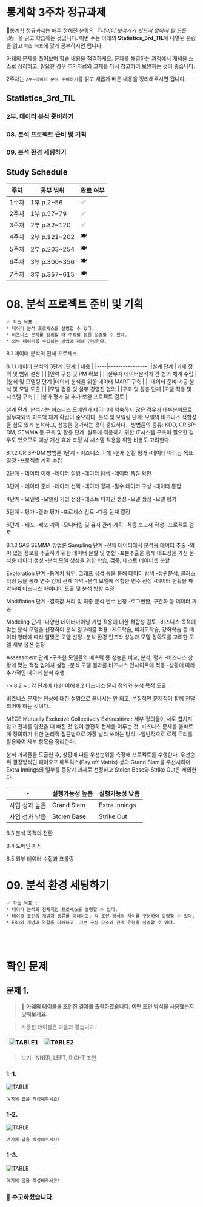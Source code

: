 # 통계학 3주차 정규과제

📌통계학 정규과제는 매주 정해진 분량의 『*데이터 분석가가 반드시 알아야 할 모든 것*』 을 읽고 학습하는 것입니다. 이번 주는 아래의 **Statistics_3rd_TIL**에 나열된 분량을 읽고 `학습 목표`에 맞게 공부하시면 됩니다.

아래의 문제를 풀어보며 학습 내용을 점검하세요. 문제를 해결하는 과정에서 개념을 스스로 정리하고, 필요한 경우 추가자료와 교재를 다시 참고하여 보완하는 것이 좋습니다.

2주차는 `2부-데이터 분석 준비하기`를 읽고 새롭게 배운 내용을 정리해주시면 됩니다.


## Statistics_3rd_TIL

### 2부. 데이터 분석 준비하기
### 08. 분석 프로젝트 준비 및 기획
### 09. 분석 환경 세팅하기



## Study Schedule

|주차 | 공부 범위     | 완료 여부 |
|----|----------------|----------|
|1주차| 1부 p.2~56     | ✅      |
|2주차| 1부 p.57~79    | ✅      | 
|3주차| 2부 p.82~120   | ✅      | 
|4주차| 2부 p.121~202  | 🍽️      | 
|5주차| 2부 p.203~254  | 🍽️      | 
|6주차| 3부 p.300~356  | 🍽️      | 
|7주차| 3부 p.357~615  | 🍽️      |  

<!-- 여기까진 그대로 둬 주세요-->

# 08. 분석 프로젝트 준비 및 기획

```
✅ 학습 목표 :
* 데이터 분석 프로세스를 설명할 수 있다.
* 비즈니스 문제를 정의할 때 주의할 점을 설명할 수 있다.
* 외부 데이터를 수집하는 방법에 대해 인식한다.
```
<!-- 새롭게 배운 내용을 자유롭게 정리해주세요.-->
8.1 데이터 분석의 전체 프로세스

8.1.1 데이터 분석의 3단계
|단계 | 내용     |
|----|----------------|
|설계 단계  |괴제 정의 및 범위 설정     |
|           |인력 구성 및 PM 확보    |
|           |실무자·데이터분석가 간 협의 체계 수립   |
|분석 및 모델링 단계    |데이터 분석을 위한 데이터 MART 구축     |
|                     |데이터 준비·가공·분석 및 모델 도출    |
|                     |모델 검증 및 실무·경영진 협의   |
|구축 및 활용 단계   |모델 적용 및 시스템 구축     |
|                 |성과 평가 및 추가·보완 프로젝트 검토    |

설계 단계: 분석가는 비즈니스 도메인과 데이터에 익숙하지 않은 경우가 대부분이므로 실무자와의 피드백 체계 확립이 중요하다.
분석 및 모델링 단계: 모델의 비즈니스 적합성을 심도 있게 분석하고, 성능을 평가하는 것이 중요하다.
-방법론의 종류: KDD, CRISP-DM, SEMMA 등
구축 및 활용 단계: 실무에 적용하기 위한 IT시스템 구축이 필요한 경우도 있으므로 예상 개선 효과 측정 시 시스템 적용을 위한 비용도 고려한다.

8.1.2 CRISP-DM 방법론
1단계 - 비즈니스 이해
-현재 상황 평가
-데이터 마이닝 목표 결정
-프로젝트 계획 수립

2단계 - 데이터 이해
-데이터 설명
-데이터 탐색
-데이터 품질 확인

3단계 - 데이터 준비
-데이터 선택
-데이터 정제
-필수 데이터 구성
-데이터 통합

4단계 - 모델링
-모델링 기법 선정
-테스트 디자인 생성
-모델 생성
-모델 평가

5단계 - 평가
-결과 평가
-프로세스 검토
-다음 단계 결정

6단계 - 배포
-배포 계획
-모니터링 및 유지 관리 계획
-최종 보고서 작성
-프로젝트 검토

8.1.3 SAS SEMMA 방법론
Sampling 단계
-전체 데이터에서 분석용 데이터 추출
-의미 있는 정보를 추출하기 위한 데이터 분할 및 병합
-표본추출을 통해 대표성을 가진 분석용 데이터 생성
-분석 모델 생성을 위한 학습, 검증, 테스트 데이터셋 분할

Exploration 단계
-통계치 확인, 그래프 생성 등을 통해 데이터 탐색
-상관분석, 클러스터링 등을 통해 변수 간의 관계 파악
-분석 모델에 적합한 변수 선정
-데이터 현황을 파악하여 비즈니스 아이디어 도출 및 분석 방향 수정

Modifiation 단계
-결측값 처리 및 최종 분석 변수 선정
-로그변환, 구간화 등 데이터 가공

Modeling 단계
-다양한 데이터마이닝 기법 적용에 대한 적합성 검토
-비즈니스 목적에 맞는 분석 모델을 선정하여 분석 알고리즘 적용
-지도학습, 비지도학습, 강화학습 등 데이터 형태에 따라 알맞은 모델 선정
-분석 환경 인프라 성능과 모델 정확도를 고려한 모델 세부 옵션 설정

Assessment 단계
-구축한 모델들의 예측력 등 성능을 비교, 분석, 평가
-비즈니스 상황에 맞는 적정 임계치 설정
-분석 모델 결과를 비즈니스 인사이트에 적용
-상황에 따라 추가적인 데이터 분석 수행


-> 8.2 ~ : 각 단계에 대한 이해
8.2 비즈니스 문제 정의와 분석 목적 도출

비즈니스 문제는 현상에 대한 설명으로 끝나서는 안 되고, 본질적인 문제점이 함께 전달되어야 하는 것이다.

MECE Mutually Exclusive Collectively Exhausitive
: 세부 정의들이 서로 겹치지 않고 전체를 합쳤을 때 빠진 것 없이 완전히 전체를 이루는 것.
비즈니스 문제를 올바르게 정의하기 위한 논리적 접근법으로 가장 널리 쓰이는 방식.
-일반적으로 로직 트리를 활용하여 세부 항목을 정리한다.

분석 과제들을 도출한 후, 상황에 따른 우선순위를 측정해 프로젝트를 수행한다.
우선순위 결정방식인 페이오프 매트릭스(Pay off Matrix) 상의 Grand Slam을 우선시하며
Extra Innings의 일부를 중장기 과제로 선정하고 Stolen Base와 Strike Out은 제외한다.

|-|실행가능성 높음|실행가능성 낮음|
|----|----------------|------------|
|사업 성과 높음|Grand Slam|Extra Innings|
|사업 성과 낮음|Stolen Base|Strike Out|

8.3 분석 목적의 전환

8.4 도메인 지식

8.5 외부 데이터 수집과 크롤링




# 09. 분석 환경 세팅하기

```
✅ 학습 목표 :
* 데이터 분석의 전체적인 프로세스를 설명할 수 있다.
* 테이블 조인의 개념과 종류를 이해하고, 각 조인 방식의 차이를 구분하여 설명할 수 있다.
* ERD의 개념과 역할을 이해하고, 기본 구성 요소와 관계 유형을 설명할 수 있다.
```

<!-- 새롭게 배운 내용을 자유롭게 정리해주세요.-->


<br>
<br>

# 확인 문제

## 문제 1.

> **🧚 아래의 테이블을 조인한 결과를 출력하였습니다. 어떤 조인 방식을 사용했는지 맞춰보세요.**

> 사용한 테이블은 다음과 같습니다.

![TABLE1](https://github.com/ejejbb/Template/raw/main/File/2.6.PNG)|![TABLE2](https://github.com/ejejbb/Template/raw/main/File/2.7.PNG)
---|---|

> 보기: INNER, LEFT, RIGHT 조인

<!-- 테이블 조인의 종류를 이해하였는지 확인하기 위한 문제입니다. 각 테이블이 어떤 조인 방식을 이용하였을지 고민해보고 각 테이블 아래에 답을 작성해주세요.-->

### 1-1. 
![TABLE](https://github.com/ejejbb/Template/raw/main/File/2-1.PNG)
```
여기에 답을 작성해주세요!
```

### 1-2. 
![TABLE](https://github.com/ejejbb/Template/raw/main/File/2-3.PNG)
```
여기에 답을 작성해주세요!
```

### 1-3. 
![TABLE](https://github.com/ejejbb/Template/raw/main/File/2-2.PNG)
```
여기에 답을 작성해주세요!
```

### 🎉 수고하셨습니다.
